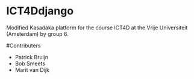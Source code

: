 # ICT4Ddjango
Modified Kasadaka platform for the course ICT4D at the Vrije Universiteit (Amsterdam) by group 6. 

#Contributers
- Patrick Bruijn
- Bob Smeets
- Marit van Dijk

